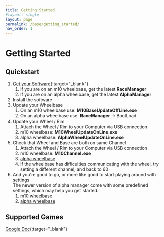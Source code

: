 ```yaml
---
title: Getting Started
#layout: single
layout: page
permalink: /base/getting_started/
nav_order: 1
---
```

# Getting Started
## Quickstart
1. [Get your Software](https://www.simagic.com/#/PageMainEn/PageDownloadEn){:target="_blank"}
    1. If you are on an m10 wheelbase, get the latest **RaceManager**
    1. If you are on an alpha wheelbase, get the latest **AlphaManager**
1. Install the software
1. Update your Wheelbase
    1. On an m10 wheelbase use: **M10BaseUpdateOffLine.exe**
    1. On an alpha wheelbase use: **RaceManager** -> BootLoad
1. Update your Wheel / Rim
    1. Attach the Wheel / Rim to your Computer via USB connection
    1. m10 wheelbase: **M10WheelUpdateOnLine.exe**
    1. alpha wheelbase: **AlphaWheelUpdateOnLine.exe**
1. Check that Wheel and Base are both on same Channel
    1. Attach the Wheel / Rim to your Computer via USB connection
    1. m10 wheelbase: **M10Channel.exe**
    1. [alpha wheelbase](/base/alpha_channel/)
    1. If the wheelbase has difficulties communicating with the wheel, try setting a different channel, and back to 60
1. And you're good to go, or more like good to start playing around with settings  
   The newer version of alpha manager come with some predefined settings, which may help you get started.
    1. [m10 wheelbase](/base/m10/)
    1. [alpha wheelbase](/base/alpha/)
## Supported Games
[Google Doc](https://docs.google.com/spreadsheets/d/e/2PACX-1vRhG6tHBONu3S_K4vcJCQkuDO7XXW7iNyr6FISYhhj5EOyYDTzTvsKjNkDk3lTnYzbg6u2WQgivcgPd/pubhtml?gid=2055729544&single=true){:target="_blank"}
